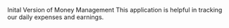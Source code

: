 Inital Version of Money Management 
This application is helpful in tracking our daily expenses and earnings.


